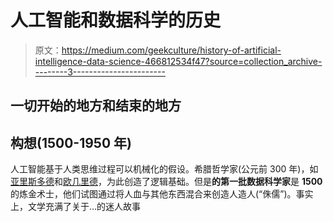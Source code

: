 # 人工智能和数据科学的历史

> 原文：<https://medium.com/geekculture/history-of-artificial-intelligence-data-science-466812534f47?source=collection_archive---------3----------------------->

## 一切开始的地方和结束的地方

## 构想(1500-1950 年)

人工智能基于人类思维过程可以机械化的假设。希腊哲学家(公元前 300 年)，如[亚里斯多德](https://en.wikipedia.org/wiki/Aristotle)和[欧几里德](https://en.wikipedia.org/wiki/Euclid)，为此创造了逻辑基础。但是**的第一批数据科学家**是 **1500** 的炼金术士，他们试图通过将人血与其他东西混合来创造人造人(“侏儒”)。事实上，文学充满了关于…的迷人故事